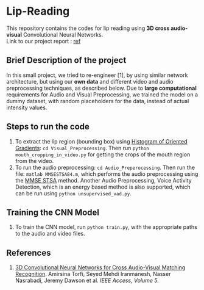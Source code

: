 # Lip-Reading
This repository contains the codes for lip reading using **3D cross audio-visual** Convolutional Neural Networks.\
Link to our project report : [ref](https://meghbhalerao.github.io/pdfs/Megh-Bhalerao-Lip-Reading-Report.pdf)

## Brief Description of the project
In this small project, we tried to re-engineer [1], by using similar network architecture, but using our **own data** and different video and audio preprocessing techniques, as described below. Due to **large computational** requirements for Audio and Visual Preprocessing, we trained the model on a dummy dataset, with random placeholders for the data, instead of actual intensity values. 

## Steps to run the code
1. To extract the lip region (bounding box) using [Histogram of Oriented Gradients](https://lear.inrialpes.fr/people/triggs/pubs/Dalal-cvpr05.pdf): `cd Visual_Preprocessing`. Then run `python mouth_cropping_in_video.py` for getting the crops of the mouth region from the video.
2. To run the audio preprocessing: `cd Audio_Preperocessing`. Then run the file: `matlab MMSESTSA84.m`, which performs the audio preprocessing using the [MMSE STSA](https://www.researchgate.net/publication/321785229_Automatic_and_Efficient_Denoising_of_Bioacoustics_Recordings_Using_MMSE_STSA) method. Another Audio Preprocessing, Voice Activity Detection, which is an energy based method is also supported, which can be run using `python unsupervised_vad.py`. 

## Training the CNN Model
1. To train the CNN model, run `python train.py`, with the appropriate paths to the audio and video files.

## References
1. [3D Convolutional Neural Networks for Cross Audio-Visual Matching Recognition](https://ieeexplore.ieee.org/document/8063416). Amirsina Torfi, Seyed Mehdi Iranmanesh, Nasser Nasrabadi, Jeremy Dawson et al. *IEEE Access, Volume 5.*

